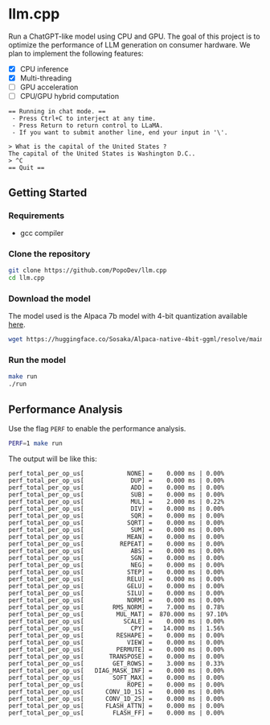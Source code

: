 # llm.cpp

Run a ChatGPT-like model using CPU and GPU. The goal of this project is to optimize the performance of LLM generation on consumer hardware. We plan to implement the following features:
- [X] CPU inference
- [X] Multi-threading
- [ ] GPU acceleration
- [ ] CPU/GPU hybrid computation

```
== Running in chat mode. ==
 - Press Ctrl+C to interject at any time.
 - Press Return to return control to LLaMA.
 - If you want to submit another line, end your input in '\'.

> What is the capital of the United States ?
The capital of the United States is Washington D.C..
> ^C
== Quit ==
```

## Getting Started

### Requirements
- gcc compiler


### Clone the repository

```bash
git clone https://github.com/PopoDev/llm.cpp
cd llm.cpp
```

### Download the model

The model used is the Alpaca 7b model with 4-bit quantization available [here](https://huggingface.co/Sosaka/Alpaca-native-4bit-ggml/blob/main/ggml-alpaca-7b-q4.bin).

```bash
wget https://huggingface.co/Sosaka/Alpaca-native-4bit-ggml/resolve/main/ggml-alpaca-7b-q4.bin
```

### Run the model
```bash
make run
./run
```


## Performance Analysis

Use the flag `PERF` to enable the performance analysis.

```bash
PERF=1 make run
```

The output will be like this:

```
perf_total_per_op_us[            NONE] =    0.000 ms | 0.00% 
perf_total_per_op_us[             DUP] =    0.000 ms | 0.00% 
perf_total_per_op_us[             ADD] =    0.000 ms | 0.00% 
perf_total_per_op_us[             SUB] =    0.000 ms | 0.00% 
perf_total_per_op_us[             MUL] =    2.000 ms | 0.22% 
perf_total_per_op_us[             DIV] =    0.000 ms | 0.00% 
perf_total_per_op_us[             SQR] =    0.000 ms | 0.00% 
perf_total_per_op_us[            SQRT] =    0.000 ms | 0.00% 
perf_total_per_op_us[             SUM] =    0.000 ms | 0.00% 
perf_total_per_op_us[            MEAN] =    0.000 ms | 0.00% 
perf_total_per_op_us[          REPEAT] =    0.000 ms | 0.00% 
perf_total_per_op_us[             ABS] =    0.000 ms | 0.00% 
perf_total_per_op_us[             SGN] =    0.000 ms | 0.00% 
perf_total_per_op_us[             NEG] =    0.000 ms | 0.00% 
perf_total_per_op_us[            STEP] =    0.000 ms | 0.00% 
perf_total_per_op_us[            RELU] =    0.000 ms | 0.00% 
perf_total_per_op_us[            GELU] =    0.000 ms | 0.00% 
perf_total_per_op_us[            SILU] =    0.000 ms | 0.00% 
perf_total_per_op_us[            NORM] =    0.000 ms | 0.00% 
perf_total_per_op_us[        RMS_NORM] =    7.000 ms | 0.78% 
perf_total_per_op_us[         MUL_MAT] =  870.000 ms | 97.10% 
perf_total_per_op_us[           SCALE] =    0.000 ms | 0.00% 
perf_total_per_op_us[             CPY] =   14.000 ms | 1.56% 
perf_total_per_op_us[         RESHAPE] =    0.000 ms | 0.00% 
perf_total_per_op_us[            VIEW] =    0.000 ms | 0.00% 
perf_total_per_op_us[         PERMUTE] =    0.000 ms | 0.00% 
perf_total_per_op_us[       TRANSPOSE] =    0.000 ms | 0.00% 
perf_total_per_op_us[        GET_ROWS] =    3.000 ms | 0.33% 
perf_total_per_op_us[   DIAG_MASK_INF] =    0.000 ms | 0.00% 
perf_total_per_op_us[        SOFT_MAX] =    0.000 ms | 0.00% 
perf_total_per_op_us[            ROPE] =    0.000 ms | 0.00% 
perf_total_per_op_us[      CONV_1D_1S] =    0.000 ms | 0.00% 
perf_total_per_op_us[      CONV_1D_2S] =    0.000 ms | 0.00% 
perf_total_per_op_us[      FLASH_ATTN] =    0.000 ms | 0.00% 
perf_total_per_op_us[        FLASH_FF] =    0.000 ms | 0.00% 
```